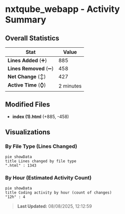 # nxtqube_webapp - Activity Summary 

## Overall Statistics

| Stat                   | Value                                                             |
| ---------------------- | ----------------------------------------------------------------- |
| **Lines Added** (➕)   | 885                                          |
| **Lines Removed** (➖) | 458                                        |
| **Net Change** (↕)    | 427                |
| **Active Time** (⌚)   | 2 minutes |


## Modified Files
- **index (1).html** (+885, -458)

## Visualizations

### By File Type (Lines Changed)

```mermaid
pie showData
title Lines changed by file type
".html" : 1343
```

### By Hour (Estimated Activity Count)

```mermaid
pie showData
title Coding activity by hour (count of changes)
"12h" : 4
```


> **Last Updated:** 08/08/2025, 12:12:59